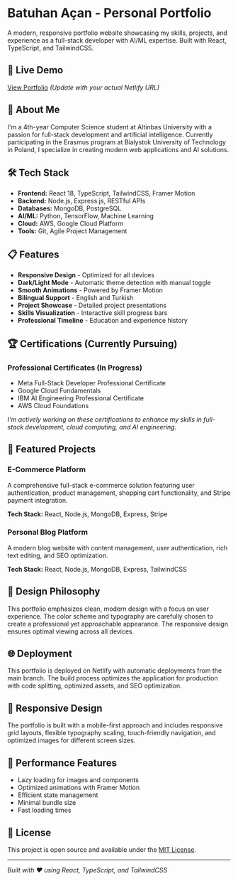 # Batuhan Açan - Personal Portfolio

A modern, responsive portfolio website showcasing my skills, projects, and experience as a full-stack developer with AI/ML expertise. Built with React, TypeScript, and TailwindCSS.

## 🚀 Live Demo

[View Portfolio](https://your-portfolio-url.netlify.app) *(Update with your actual Netlify URL)*

## 🎯 About Me

I'm a 4th-year Computer Science student at Altinbas University with a passion for full-stack development and artificial intelligence. Currently participating in the Erasmus program at Bialystok University of Technology in Poland, I specialize in creating modern web applications and AI solutions.

## 🛠️ Tech Stack

- **Frontend:** React 18, TypeScript, TailwindCSS, Framer Motion
- **Backend:** Node.js, Express.js, RESTful APIs
- **Databases:** MongoDB, PostgreSQL
- **AI/ML:** Python, TensorFlow, Machine Learning
- **Cloud:** AWS, Google Cloud Platform
- **Tools:** Git, Agile Project Management

## 📋 Features

- **Responsive Design** - Optimized for all devices
- **Dark/Light Mode** - Automatic theme detection with manual toggle
- **Smooth Animations** - Powered by Framer Motion
- **Bilingual Support** - English and Turkish
- **Project Showcase** - Detailed project presentations
- **Skills Visualization** - Interactive skill progress bars
- **Professional Timeline** - Education and experience history

## 🏆 Certifications (Currently Pursuing)

### Professional Certificates (In Progress)
- Meta Full-Stack Developer Professional Certificate
- Google Cloud Fundamentals
- IBM AI Engineering Professional Certificate
- AWS Cloud Foundations

*I'm actively working on these certifications to enhance my skills in full-stack development, cloud computing, and AI engineering.*

## 💼 Featured Projects

### E-Commerce Platform
A comprehensive full-stack e-commerce solution featuring user authentication, product management, shopping cart functionality, and Stripe payment integration.

**Tech Stack:** React, Node.js, MongoDB, Express, Stripe

### Personal Blog Platform
A modern blog website with content management, user authentication, rich text editing, and SEO optimization.

**Tech Stack:** React, Node.js, MongoDB, Express, TailwindCSS

## 🎨 Design Philosophy

This portfolio emphasizes clean, modern design with a focus on user experience. The color scheme and typography are carefully chosen to create a professional yet approachable appearance. The responsive design ensures optimal viewing across all devices.

## 🌐 Deployment

This portfolio is deployed on Netlify with automatic deployments from the main branch. The build process optimizes the application for production with code splitting, optimized assets, and SEO optimization.

## 📱 Responsive Design

The portfolio is built with a mobile-first approach and includes responsive grid layouts, flexible typography scaling, touch-friendly navigation, and optimized images for different screen sizes.

## 🎯 Performance Features

- Lazy loading for images and components
- Optimized animations with Framer Motion
- Efficient state management
- Minimal bundle size
- Fast loading times


## 📄 License

This project is open source and available under the [MIT License](LICENSE).

---

*Built with ❤️ using React, TypeScript, and TailwindCSS*
